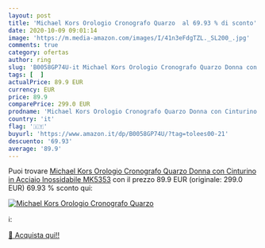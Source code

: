 ```yaml
---
layout: post
title: 'Michael Kors Orologio Cronografo Quarzo  al 69.93 % di sconto'
date: 2020-10-09 09:01:14
image: 'https://m.media-amazon.com/images/I/41n3eFdgTZL._SL200_.jpg'
comments: true
category: ofertas
author: ring
slug: 'B0058GP74U-it Michael Kors Orologio Cronografo Quarzo Donna con...'
tags: [  ]
actualPrice: 89.9 EUR
currency: EUR
price: 89.9
comparePrice: 299.0 EUR
prodname: 'Michael Kors Orologio Cronografo Quarzo Donna con Cinturino in Acciaio Inossidabile MK5353'
country: 'it'
flag: '🇮🇹'
buyurl: 'https://www.amazon.it/dp/B0058GP74U/?tag=tolees00-21'
descuento: '69.93'
average: '89.9'
---
```


Puoi trovare [Michael Kors Orologio Cronografo Quarzo Donna con Cinturino in Acciaio Inossidabile MK5353](https://www.amazon.it/dp/B0058GP74U/?tag=tolees00-21) con il prezzo 89.9 EUR (originale: 299.0 EUR) 69.93 % sconto qui:

[![Michael Kors Orologio Cronografo Quarzo ](https://m.media-amazon.com/images/I/41n3eFdgTZL._SL200_.jpg)](https://www.amazon.it/dp/B0058GP74U/?tag=tolees00-21)

ℹ️:


[🛒 Acquista qui!!](https://www.amazon.it/dp/B0058GP74U/?tag=tolees00-21)
